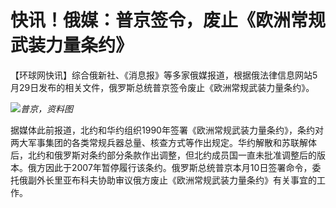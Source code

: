 # 快讯！俄媒：普京签令，废止《欧洲常规武装力量条约》

【环球网快讯】综合俄新社、《消息报》等多家俄媒报道，根据俄法律信息网站5月29日发布的相关文件，俄罗斯总统普京签令废止《欧洲常规武装力量条约》。

![](https://inews.gtimg.com/om_bt/OzPciAJRE2SXeoE4mp8HooMoU4vpq3KO4GFI0bdwwvDvoAA/1000)_普京，资料图_

据媒体此前报道，北约和华约组织1990年签署《欧洲常规武装力量条约》，条约对两大军事集团的各类常规兵器总量、核查方式等作出规定。华约解散和苏联解体后，北约和俄罗斯对条约部分条款作出调整，但北约成员国一直未批准调整后的版本。俄方因此于2007年暂停履行该条约。俄罗斯总统普京本月10日签署命令，委托俄副外长里亚布科夫协助审议俄方废止《欧洲常规武装力量条约》有关事宜的工作。

